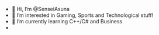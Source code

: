 - 👋 Hi, I’m @SenseiAsuna
- 👀 I’m interested in Gaming, Sports and Technological stuff!
- 🌱 I’m currently learning C++/C# and Business
- 
<!---
SenseiAsuna/SenseiAsuna is a ✨ special ✨ repository because its `README.md` (this file) appears on your GitHub profile.
You can click the Preview link to take a look at your changes.
--->
